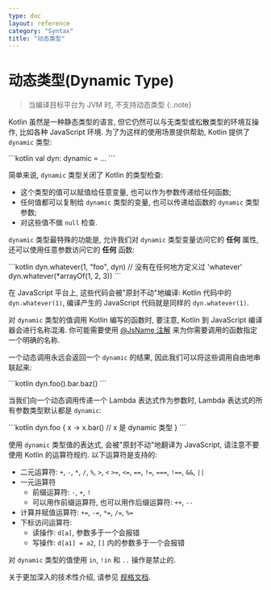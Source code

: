 ```yaml
---
type: doc
layout: reference
category: "Syntax"
title: "动态类型"
---
```


# 动态类型(Dynamic Type)

> 当编译目标平台为 JVM 时, 不支持动态类型
{:.note}

Kotlin 虽然是一种静态类型的语言, 但它仍然可以与无类型或松散类型的环境互操作, 比如各种 JavaScript 环境. 为了为这样的使用场景提供帮助, Kotlin 提供了 `dynamic` 类型:

<div class="sample" markdown="1" theme="idea" data-highlight-only>
```kotlin
val dyn: dynamic = ...
```
</div>

简单来说, `dynamic` 类型关闭了 Kotlin 的类型检查:

  - 这个类型的值可以赋值给任意变量, 也可以作为参数传递给任何函数;
  - 任何值都可以复制给 `dynamic` 类型的变量, 也可以传递给函数的 `dynamic` 类型参数;
  - 对这些值不做 `null` 检查.

`dynamic` 类型最特殊的功能是, 允许我们对 `dynamic` 类型变量访问它的 **任何** 属性, 还可以使用任意参数访问它的 **任何** 函数:

<div class="sample" markdown="1" theme="idea" data-highlight-only>
```kotlin
dyn.whatever(1, "foo", dyn) // 没有在任何地方定义过 'whatever'
dyn.whatever(*arrayOf(1, 2, 3))
```
</div>

在 JavaScript 平台上, 这些代码会被"原封不动"地编译: Kotlin 代码中的 `dyn.whatever(1)`, 编译产生的 JavaScript 代码就是同样的 `dyn.whatever(1)`.

对 `dynamic` 类型的值调用 Kotlin 编写的函数时, 要注意, Kotlin 到 JavaScript 编译器会进行名称混淆.
你可能需要使用 [@JsName 注解](js-to-kotlin-interop.html#jsname-annotation) 来为你需要调用的函数指定一个明确的名称.

一个动态调用永远会返回一个 `dynamic` 的结果, 因此我们可以将这些调用自由地串联起来:

<div class="sample" markdown="1" theme="idea" data-highlight-only>
```kotlin
dyn.foo().bar.baz()
```
</div>

当我们向一个动态调用传递一个 Lambda 表达式作为参数时, Lambda 表达式的所有参数类型默认都是 `dynamic`:

<div class="sample" markdown="1" theme="idea" data-highlight-only>
```kotlin
dyn.foo {
    x -> x.bar() // x 是 dynamic 类型
}
```
</div>

使用 `dynamic` 类型值的表达式, 会被"原封不动"地翻译为 JavaScript, 请注意不要使用 Kotlin 的运算符规约.
以下运算符是支持的:

* 二元运算符: `+`, `-`, `*`, `/`, `%`, `>`, `<` `>=`, `<=`, `==`, `!=`, `===`, `!==`, `&&`, `||`
* 一元运算符
    * 前缀运算符: `-`, `+`, `!`
    * 可以用作前缀运算符, 也可以用作后缀运算符: `++`, `--`
* 计算并赋值运算符: `+=`, `-=`, `*=`, `/=`, `%=`
* 下标访问运算符:
    * 读操作: `d[a]`, 参数多于一个会报错
    * 写操作: `d[a1] = a2`, `[]` 内的参数多于一个会报错

对 `dynamic` 类型的值使用 `in`, `!in` 和 `..` 操作是禁止的.

关于更加深入的技术性介绍, 请参见 [规格文档](https://github.com/JetBrains/kotlin/blob/master/spec-docs/dynamic-types.md).
